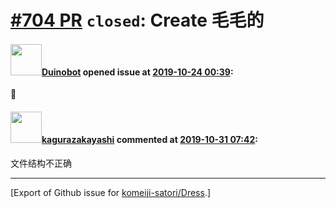 # [\#704 PR](https://github.com/komeiji-satori/Dress/pull/704) `closed`: Create 毛毛的

#### <img src="https://avatars.githubusercontent.com/u/22292994?u=74da208c764392db3eb928b7da61978bc8695656&v=4" width="50">[Duinobot](https://github.com/Duinobot) opened issue at [2019-10-24 00:39](https://github.com/komeiji-satori/Dress/pull/704):

:100: 

#### <img src="https://avatars.githubusercontent.com/u/2824841?u=b6e28fbc3f5ac12daf4b9a169194996ca20b57fb&v=4" width="50">[kagurazakayashi](https://github.com/kagurazakayashi) commented at [2019-10-31 07:42](https://github.com/komeiji-satori/Dress/pull/704#issuecomment-548250790):

文件结构不正确


-------------------------------------------------------------------------------



[Export of Github issue for [komeiji-satori/Dress](https://github.com/komeiji-satori/Dress).]
